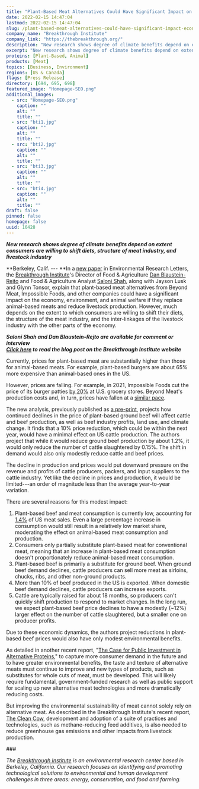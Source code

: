 ```yaml
---
title: "Plant-Based Meat Alternatives Could Have Significant Impact on the Economy, Environment, and Animal Welfare"
date: 2022-02-15 14:47:04
lastmod: 2022-02-15 14:47:04
slug: /plant-based-meat-alternatives-could-have-significant-impact-economy-environment-and-animal
company_name: "Breakthrough Institute"
company_link: "https://thebreakthrough.org/"
description: "New research shows degree of climate benefits depend on extent consumers are willing to shift diets, structure of meat industry, and livestock industry"
excerpt: "New research shows degree of climate benefits depend on extent consumers are willing to shift diets, structure of meat industry, and livestock industry"
proteins: [Plant-Based, Animal]
products: [Meat]
topics: [Business, Environment]
regions: [US & Canada]
flags: [Press Release]
directory: [694, 695, 698]
featured_image: "Homepage-SEO.png"
additional_images:
  - src: "Homepage-SEO.png"
    caption: ""
    alt: ""
    title: ""
  - src: "bti1.jpg"
    caption: ""
    alt: ""
    title: ""
  - src: "bti2.jpg"
    caption: ""
    alt: ""
    title: ""
  - src: "bti3.jpg"
    caption: ""
    alt: ""
    title: ""
  - src: "bti4.jpg"
    caption: ""
    alt: ""
    title: ""
draft: false
pinned: false
homepage: false
uuid: 10428
---
```

***New research shows degree of climate benefits depend on extent
consumers are willing to shift diets, structure of meat industry, and
livestock industry***

**Berkeley, Calif. --- **In a [new
paper](http://link.mediaoutreach.meltwater.com/ls/click?upn=bSe1594W74wplpYONaT-2B6J-2Biq7JSNCsNMEYip1aDhhj42wMuE34Yri04WpbTcH0j-2BdBVxYK3VQbPDzneknI2yvEMiTZw79FL2wO8zK4wsP4-3DTznc_9K0UiPsDyCOyTfmOIa4lZwEbPjQWPdGnMn-2BDC77rhq8gr2IBHayEOctxVY2zwmfqbB-2FTCMHi-2FB5O7jxNx2mOMjlWjYe39WF7usj9jBbEznB2BH38sk09GCOaW-2F9Kcylw0tpzg4uFAdvblkGeAi-2F2j9tttdATOfnaOMlcFCwf1Q7KiH2m4WzsJYamDtbLH79ufsARw0meSYWPVf1wwTQxiDvKKCbXY4ws0wNM2QX00dS16B6LwZksFs-2BJYRfkMdp030rC2Y-2F3SJfJZWrjlBSzLCWg3jY8MtgWP-2Bjrn6-2BxzcJm9sVsopF-2B7z8fd-2B-2BZoBUM-2B-2FUlvg7clHoLq8KMPOcKRUv9oSLz0-2BSZL7QVuEN94ivMbFVlGlzQBeVCCklj83CmuuHNYPzoSqrw0DJXLUePpw-3D-3D)
in Environmental Research Letters, the [Breakthrough
Institute](http://link.mediaoutreach.meltwater.com/ls/click?upn=43DbkgH2Oo4CxVP48pnt13QI4f-2FlpZEr-2BGAVVK1RT8Z6hcNQof-2F1GjsNpMtQhz1k3ZCZ_9K0UiPsDyCOyTfmOIa4lZwEbPjQWPdGnMn-2BDC77rhq8gr2IBHayEOctxVY2zwmfqbB-2FTCMHi-2FB5O7jxNx2mOMjlWjYe39WF7usj9jBbEznB2BH38sk09GCOaW-2F9Kcylw0tpzg4uFAdvblkGeAi-2F2j9tttdATOfnaOMlcFCwf1Q7KiH2m4WzsJYamDtbLH79ufsARw0meSYWPVf1wwTQxiDvKKCbXY4ws0wNM2QX00dSgvbKPOihWmxlmZ-2BHn5ZSkSN-2BfM21AlSu3kZ135NsZFMxxA2Z6LkN-2BISNZmVrMRm4MVIFH6fASrK5-2FX0hs0lG-2BSyK1hltdpDZkyZlO5PR-2FJK-2FAyr97Rw9PkGn7d7okVL5JVw-2BNlXe9OtP7TuFU9FWUN6urDXrmGj5cb77gylSobA-3D-3D)'s
Director of Food & Agriculture [Dan
Blaustein-Rejto](http://link.mediaoutreach.meltwater.com/ls/click?upn=bSe1594W74wplpYONaT-2B6FbZujzKnehUr0brmLcf5S1-2BwV7Jlbym94Be0ICCAzAa41mrnexjLjha10U67f03Hg-3D-3D6fX2_9K0UiPsDyCOyTfmOIa4lZwEbPjQWPdGnMn-2BDC77rhq8gr2IBHayEOctxVY2zwmfqbB-2FTCMHi-2FB5O7jxNx2mOMjlWjYe39WF7usj9jBbEznB2BH38sk09GCOaW-2F9Kcylw0tpzg4uFAdvblkGeAi-2F2j9tttdATOfnaOMlcFCwf1Q7KiH2m4WzsJYamDtbLH79ufsARw0meSYWPVf1wwTQxiDvKKCbXY4ws0wNM2QX00dTSPtqxmsG7NSqcucDej3pZiGSQQ9Sh113-2BFmOlL6KtZM3HMGwkPHtwsg06ePTUcgL6-2FTAx82hfYi41NU0C6MdTxXrAFjMoVUO0i78OvGMfVXjzRcp7-2FtMcRFwVnxl5hR6s7zFlUQK5S7oJum0WJMf0fuJE3g3Y7E4pVEZOrHrP2Q-3D-3D) and
Food & Agriculture Analyst [Saloni
Shah](http://link.mediaoutreach.meltwater.com/ls/click?upn=bSe1594W74wplpYONaT-2B6FbZujzKnehUr0brmLcf5S1flSij-2BKntryKWncgP8KXR8HbWQWcOvYkbxCKPlpRSUA-3D-3Dqtcz_9K0UiPsDyCOyTfmOIa4lZwEbPjQWPdGnMn-2BDC77rhq8gr2IBHayEOctxVY2zwmfqbB-2FTCMHi-2FB5O7jxNx2mOMjlWjYe39WF7usj9jBbEznB2BH38sk09GCOaW-2F9Kcylw0tpzg4uFAdvblkGeAi-2F2j9tttdATOfnaOMlcFCwf1Q7KiH2m4WzsJYamDtbLH79ufsARw0meSYWPVf1wwTQxiDvKKCbXY4ws0wNM2QX00dRerIR-2FoLHGkHfpzWtEFWb0o0fOCIwG087YJNeOCRSKN4xc0EMVkFEDaYF4Ef-2B8bXzR9kMcadbbdGuMf1KwhXessNdVfgeg85FvT3xu-2Bbtzpk-2Fz94FMd1ZruuQT3Tlj53rEncsq0eHB7nJOgme-2BKNsjuqx-2FMFqPFJ40OhIUqkZh9g-3D-3D),
along with Jayson Lusk and Glynn Tonsor, explain that plant-based meat
alternatives from Beyond Meat, Impossible Foods, and other companies
could have a significant impact on the economy, environment, and animal
welfare if they replace animal-based meats and reduce livestock
production. However, much depends on the extent to which consumers are
willing to shift their diets, the structure of the meat industry, and
the inter-linkages of the livestock industry with the other parts of the
economy.

***Saloni Shah and Dan Blaustein-Rejto are available for comment or
interview***\
***[Click
here](http://link.mediaoutreach.meltwater.com/ls/click?upn=bSe1594W74wplpYONaT-2B6FbZujzKnehUr0brmLcf5S0lj5XdUb8OWGfLA6vxqGMNoUcgYxK9SRul2NUItWW9debiBsPbtVUoU0Tu6r-2FgA6dcnMeyuYrBWf7XPTwSoEAqWtNAu8z1QV7VGllm-2B14JYA-3D-3Dd482_9K0UiPsDyCOyTfmOIa4lZwEbPjQWPdGnMn-2BDC77rhq8gr2IBHayEOctxVY2zwmfqbB-2FTCMHi-2FB5O7jxNx2mOMjlWjYe39WF7usj9jBbEznB2BH38sk09GCOaW-2F9Kcylw0tpzg4uFAdvblkGeAi-2F2j9tttdATOfnaOMlcFCwf1Q7KiH2m4WzsJYamDtbLH79ufsARw0meSYWPVf1wwTQxiDvKKCbXY4ws0wNM2QX00dQ52F0HttZKZI9aCAGLPrGic43heBZfiZM-2FVlS8ZAhDQli2C-2FxMulELnOavE-2BTPQlSMqjETCpi4zJ4CyW-2BDHNSw9xUMHTm7rI4N5REY7sgpYL9mJACJdxsKR-2BxRUgoI0Ae1CCVI80ZqbRv21prG1ZgEwCW0LI0X4c-2BOE4dUx4Ixkw-3D-3D)
to read the blog post on the Breakthrough Institute website***

Currently, prices for plant-based meat are substantially higher than
those for animal-based meats. For example, plant-based burgers are about
65% more expensive than animal-based ones in the US.

However, prices are falling. For example, in 2021, Impossible Foods cut
the price of its burger patties [by
20%](http://link.mediaoutreach.meltwater.com/ls/click?upn=bSe1594W74wplpYONaT-2B6FNmJyTemxvuLHMn3tgz1ESRaEgTMf-2BNed1TT87P6PS2mVEJb1q1TCm7VTIMtprMWw-3D-3DXaFE_9K0UiPsDyCOyTfmOIa4lZwEbPjQWPdGnMn-2BDC77rhq8gr2IBHayEOctxVY2zwmfqbB-2FTCMHi-2FB5O7jxNx2mOMjlWjYe39WF7usj9jBbEznB2BH38sk09GCOaW-2F9Kcylw0tpzg4uFAdvblkGeAi-2F2j9tttdATOfnaOMlcFCwf1Q7KiH2m4WzsJYamDtbLH79ufsARw0meSYWPVf1wwTQxiDvKKCbXY4ws0wNM2QX00dRz4xpB6E9t3k-2FnCljCpvA7l8exg4qBN8N3Nlf33Lh2tzWPx1jLtNOz-2BsEuHKfB8iFBQPAvmAkz90m-2Bs969x-2BxtbxjtsENT4LVLmjBvnu-2BvNRe2wrXvR8MVL3GEKoHy-2BHWvVZqqdAI9s10X3O4QpOrtIy1yl8lyiRbijvc18y0ALw-3D-3D)
at U.S. grocery stores. Beyond Meat's production costs and, in turn,
prices have fallen at a [similar
pace](http://link.mediaoutreach.meltwater.com/ls/click?upn=bSe1594W74wplpYONaT-2B6K27WoR2cLaIWeBbv-2FjH2zczbLssM6Z5F9HYF9CBkaWZBd4VLjdKBPgTvwz6wE1w5T7FjclaV0XQLffZayz5lMQlnxXghq0gyR-2FOdWRcA60TlYgoj77od0enSX-2BGYiqjKA-3D-3Dm3AN_9K0UiPsDyCOyTfmOIa4lZwEbPjQWPdGnMn-2BDC77rhq8gr2IBHayEOctxVY2zwmfqbB-2FTCMHi-2FB5O7jxNx2mOMjlWjYe39WF7usj9jBbEznB2BH38sk09GCOaW-2F9Kcylw0tpzg4uFAdvblkGeAi-2F2j9tttdATOfnaOMlcFCwf1Q7KiH2m4WzsJYamDtbLH79ufsARw0meSYWPVf1wwTQxiDvKKCbXY4ws0wNM2QX00dRjtW3cI2PBSf-2FqhFtB5Xda2cVkA2Bqyf386x-2BWzdnSS1Z2-2FQbD58aUSnsCCZ0CNBqrLvPUclNUb6KTxq6a0rJdAvE1pKYydlraCDapoe3kNXLre4yZO3tAvtJ28m9YV6QVDus3bEEXF1CuvIteM7k3C0W9-2FSWfIYxziBWV3lsJqA-3D-3D).

The new analysis, previously published as [a
pre-print](http://link.mediaoutreach.meltwater.com/ls/click?upn=bSe1594W74wplpYONaT-2B6I-2FaI41WZEFVMwnC-2F5Ex8AWMd3IYLz8JIkEQpaqbiAchH56LH2EbdW78MBy9XZTptTlAOWxANmDKjKMhX6W8gDY-3DgO_A_9K0UiPsDyCOyTfmOIa4lZwEbPjQWPdGnMn-2BDC77rhq8gr2IBHayEOctxVY2zwmfqbB-2FTCMHi-2FB5O7jxNx2mOMjlWjYe39WF7usj9jBbEznB2BH38sk09GCOaW-2F9Kcylw0tpzg4uFAdvblkGeAi-2F2j9tttdATOfnaOMlcFCwf1Q7KiH2m4WzsJYamDtbLH79ufsARw0meSYWPVf1wwTQxiDvKKCbXY4ws0wNM2QX00dR1h8CMJtFktGeh9UYuBh2-2BBjLacT8l-2BSzEUqfsBpYjyk-2BlMQDakKv4JsH0bnMdtshfye2CnsNc-2BKTzYNR6zm3evJxgV6Uci-2FBc6AyDpD1AFk53LR34Ty5CT-2BiAHqRt6Ra00kV0tLb0OZ3PpzB2XEx4so0dtDlsJeQOW7qzabh24w-3D-3D),
projects how continued declines in the price of plant-based ground beef
will affect cattle and beef production, as well as beef industry
profits, land use, and climate change. It finds that a 10% price
reduction, which could be within the next year, would have a minimal
effect on US cattle production. The authors project that while it would
reduce ground beef production by about 1.2%, it would only reduce the
number of cattle slaughtered by 0.15%. The shift in demand would also
only modestly reduce cattle and beef prices.

The decline in production and prices would put downward pressure on the
revenue and profits of cattle producers, packers, and input suppliers to
the cattle industry. Yet like the decline in prices and production, it
would be limited---an order of magnitude less than the average
year-to-year variation.

There are several reasons for this modest impact:

1.  Plant-based beef and meat consumption is currently low, accounting
    for
    [1.4%](http://link.mediaoutreach.meltwater.com/ls/click?upn=bSe1594W74wplpYONaT-2B6MFolrgiprpISFwWYpBS-2Fe8awMYHAa69ZtdYRvnwlXA-2FImri_9K0UiPsDyCOyTfmOIa4lZwEbPjQWPdGnMn-2BDC77rhq8gr2IBHayEOctxVY2zwmfqbB-2FTCMHi-2FB5O7jxNx2mOMjlWjYe39WF7usj9jBbEznB2BH38sk09GCOaW-2F9Kcylw0tpzg4uFAdvblkGeAi-2F2j9tttdATOfnaOMlcFCwf1Q7KiH2m4WzsJYamDtbLH79ufsARw0meSYWPVf1wwTQxiDvKKCbXY4ws0wNM2QX00dRa9pvC3dv-2F3cnkI3wMbk7OdhElAzpQwzcQZCuxSVwq3yCSfvndNJZ0EG0smZjBiYOo-2B9eerpYXXCQNnrs57-2Bey3-2FtZv6QccnSzL4ZMVwaJQ53bh9N1jli7azfWyfqurMTfzJ4ga180cVg0NGhLiUOvrSoforrPUhkm72RR7HHFmw-3D-3D)
    of US meat sales. Even a large percentage increase in consumption
    would still result in a relatively low market share, moderating the
    effect on animal-based meat consumption and production.
2.  Consumers only partially substitute plant-based meat for
    conventional meat, meaning that an increase in plant-based meat
    consumption doesn't proportionately reduce animal-based meat
    consumption.
3.  Plant-based beef is primarily a substitute for ground beef. When
    ground beef demand declines, cattle producers can sell more meat as
    sirloins, chucks, ribs, and other non-ground products.
4.  More than 10% of beef produced in the US is exported. When domestic
    beef demand declines, cattle producers can increase exports. 
5.  Cattle are typically raised for about 18 months, so producers can't
    quickly shift production to respond to market changes. In the long
    run, we expect plant-based beef price declines to have a modestly
    (\~12%) larger effect on the number of cattle slaughtered, but a
    smaller one on producer profits.

Due to these economic dynamics, the authors project reductions in
plant-based beef prices would also have only modest environmental
benefits.

As detailed in another recent report, "[The Case for Public Investment
in Alternative
Proteins](http://link.mediaoutreach.meltwater.com/ls/click?upn=bSe1594W74wplpYONaT-2B6FbZujzKnehUr0brmLcf5S0lj5XdUb8OWGfLA6vxqGMNFagKqhdwc03flXp8oKo2E-2FBbKjUadcpLJEWIDS0UnDpQZ4wgdZwNURxhk9jzTDXDGCRy_9K0UiPsDyCOyTfmOIa4lZwEbPjQWPdGnMn-2BDC77rhq8gr2IBHayEOctxVY2zwmfqbB-2FTCMHi-2FB5O7jxNx2mOMjlWjYe39WF7usj9jBbEznB2BH38sk09GCOaW-2F9Kcylw0tpzg4uFAdvblkGeAi-2F2j9tttdATOfnaOMlcFCwf1Q7KiH2m4WzsJYamDtbLH79ufsARw0meSYWPVf1wwTQxiDvKKCbXY4ws0wNM2QX00dSjTNvA9XAdviBIaCAqT3pz9rbnAaO9yGEKlCWQ6cYTZdC5O1dYaJyIxy3lRuIUVMaKS08WyDNY2l-2By-2FV9-2FDcqBhhNBGcfTGy0wjAX4qCworfUl65xTTr8qUNXArH0LzBwC5khpeX0Pa79s25PaCQPa5hTB1jIEkVAkqN6wc6yjAw-3D-3D),"
to capture more consumer demand in the future and to have greater
environmental benefits, the taste and texture of alternative meats must
continue to improve and new types of products, such as substitutes for
whole cuts of meat, must be developed. This will likely require
fundamental, government-funded research as well as public support for
scaling up new alternative meat technologies and more dramatically
reducing costs.

But improving the environmental sustainability of meat cannot solely
rely on alternative meat. As described in the Breakthrough Institute's
recent report, [The Clean
Cow](http://link.mediaoutreach.meltwater.com/ls/click?upn=bSe1594W74wplpYONaT-2B6FbZujzKnehUr0brmLcf5S0lj5XdUb8OWGfLA6vxqGMNe-2BvWlYvT6VL-2FzgW-2BzKwXaQ-3D-3DpqCj_9K0UiPsDyCOyTfmOIa4lZwEbPjQWPdGnMn-2BDC77rhq8gr2IBHayEOctxVY2zwmfqbB-2FTCMHi-2FB5O7jxNx2mOMjlWjYe39WF7usj9jBbEznB2BH38sk09GCOaW-2F9Kcylw0tpzg4uFAdvblkGeAi-2F2j9tttdATOfnaOMlcFCwf1Q7KiH2m4WzsJYamDtbLH79ufsARw0meSYWPVf1wwTQxiDvKKCbXY4ws0wNM2QX00dQJTp5mBsIuLkx4kJj3TpkoNW6Y4nKO815o7zIjpgFqc6ZZaaOVdss5XGBF-2Fc-2FtBq8Qp6YFYDE7OjWKlPwetpcqqPFLWEhXF-2FnJ41-2F8hW7MMz1PH5-2BbPmrkmjORoO7Ag2VtJ2VtR-2Btx5GxaoUTJmCqarEebL7fu3i2bDDHZ57-2Fdfw-3D-3D),
development and adoption of a suite of practices and technologies, such
as methane-reducing feed additives, is also needed to reduce greenhouse
gas emissions and other impacts from livestock production.

\###

*The [Breakthrough
Institute](http://link.mediaoutreach.meltwater.com/ls/click?upn=bSe1594W74wplpYONaT-2B6FbZujzKnehUr0brmLcf5S0YDHOTZ-2BCkYIRHyPiW1mRxNAev_9K0UiPsDyCOyTfmOIa4lZwEbPjQWPdGnMn-2BDC77rhq8gr2IBHayEOctxVY2zwmfqbB-2FTCMHi-2FB5O7jxNx2mOMjlWjYe39WF7usj9jBbEznB2BH38sk09GCOaW-2F9Kcylw0tpzg4uFAdvblkGeAi-2F2j9tttdATOfnaOMlcFCwf1Q7KiH2m4WzsJYamDtbLH79ufsARw0meSYWPVf1wwTQxiDvKKCbXY4ws0wNM2QX00dQ2msz4-2F0SLhgqbZZORZGrAwzGY9duJozHxuT4QajeYgBfrLPHSIxaBvn-2ByIRLbp8q1GxlEcKS7dAXgTTXB8yO6DMfVL2-2BA7d2MrNmqRmx-2BomNYiTm2JQWqnB7zQH0WfnDt5oUkkkG28Vy4R34lVEbBoLos1-2BllwW0Kx1879hIRqA-3D-3D)
is an environmental research center based in Berkeley, California. Our
research focuses on identifying and promoting technological solutions to
environmental and human development challenges in three areas: energy,
conservation, and food and farming.*
